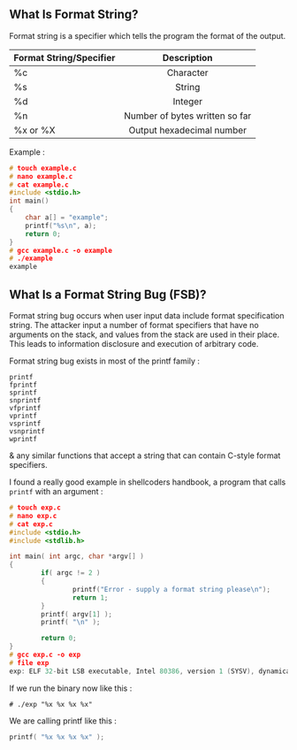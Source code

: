 ## What Is Format String?

Format string is a specifier which tells the program the format of the output.

| Format String/Specifier | Description  |
| ------------- |:-------------:| 
| %c | Character | 
| %s | String | 
| %d | Integer | 
| %n | Number of bytes written so far | 
| %x or %X | Output hexadecimal number | 

Example : 

```c
# touch example.c
# nano example.c
# cat example.c
#include <stdio.h>
int main()
{
    char a[] = "example";
    printf("%s\n", a);
    return 0;
}
# gcc example.c -o example
# ./example
example
```

## What Is a Format String Bug (FSB)?

Format string bug occurs when user input data include format specification string. The attacker input a number of format specifiers that have no arguments on the stack, and values from the stack are used in their place. This leads to information disclosure and execution of arbitrary code.

Format string bug exists in most of the printf family :

```
printf
fprintf
sprintf
snprintf
vfprintf
vprintf
vsprintf
vsnprintf
wprintf
```

& any similar functions that accept a string that can contain C-style format specifiers.

I found a really good example in shellcoders handbook, a program that calls `printf` with an argument :

```c
# touch exp.c
# nano exp.c
# cat exp.c
#include <stdio.h>
#include <stdlib.h>

int main( int argc, char *argv[] )
{
        if( argc != 2 )
        {
                printf("Error - supply a format string please\n");
                return 1;
        }
        printf( argv[1] );
        printf( "\n" );

        return 0;
}
# gcc exp.c -o exp
# file exp
exp: ELF 32-bit LSB executable, Intel 80386, version 1 (SYSV), dynamically linked (uses shared libs), for GNU/Linux 2.6.18, not stripped
```

If we run the binary now like this : 

`# ./exp "%x %x %x %x"`

We are calling printf like this : 

```c
printf( "%x %x %x %x" );
```

